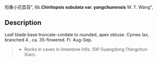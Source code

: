 阳春小花苣苔",
6b.**Chiritopsis subulata var. yangchunensis** W. T. Wang",

## Description
Leaf blade base truncate-cordate to rounded, apex obtuse. Cymes lax, branched 4 , ca. 35-flowered. Fl. Aug-Sep.

> * Rocks in caves in limestone hills. SW Guangdong (Yangchun Xian).
